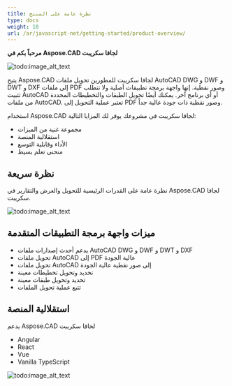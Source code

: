 ```yaml
---
title: نظرة عامة على المنتج
type: docs
weight: 10
url: /ar/javascript-net/getting-started/product-overview/
---
```


**مرحباً بكم في Aspose.CAD لجافا سكريبت**

![todo:image_alt_text](/_assets/home_5.png)

يتيح Aspose.CAD لجافا سكريبت للمطورين تحويل ملفات AutoCAD DWG و DWF و DWT و DXF إلى ملفات PDF وصور نقطية. إنها واجهة برمجة تطبيقات أصلية ولا تتطلب تثبيت AutoCAD أو أي برنامج آخر. يمكنك أيضًا تحويل الطبقات والتخطيطات المحددة من ملفات AutoCAD. تعتبر عملية التحويل إلى PDF وصور نقطية ذات جودة عالية جداً.

استخدام Aspose.CAD لجافا سكريبت في مشروعك يوفر لك المزايا التالية:

- مجموعة غنية من الميزات
- استقلالية المنصة
- الأداء وقابلية التوسع
- منحنى تعلم بسيط




## **نظرة سريعة**
نظرة عامة على القدرات الرئيسية للتحويل والعرض والتقارير في Aspose.CAD لجافا سكريبت.

![todo:image_alt_text](/_assets/javascript-net/product-overview_2.png)
## **ميزات واجهة برمجة التطبيقات المتقدمة**
- يدعم أحدث إصدارات ملفات AutoCAD DWG و DWF و DWT و DXF
- تحويل ملفات AutoCAD إلى PDF عالية الجودة
- تحويل ملفات AutoCAD إلى صور نقطية عالية الجودة
- تحديد وتحويل تخطيطات معينة
- تحديد وتحويل طبقات معينة
- تتبع عملية تحويل الملفات
## **استقلالية المنصة**
يدعم Aspose.CAD لجافا سكريبت

- Angular
- React
- Vue
- Vanilla TypeScript

![todo:image_alt_text](/_assets/javascript-net/product-overview_3.png)
